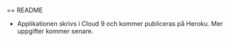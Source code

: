 == README


* Applikationen skrivs i Cloud 9 och kommer publiceras på Heroku. Mer uppgifter kommer senare.
